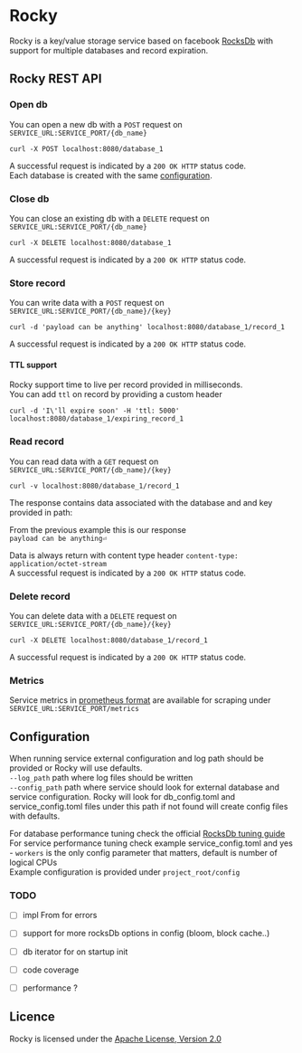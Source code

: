 # Rocky
Rocky is a key/value storage service based on facebook [RocksDb](https://github.com/facebook/rocksdb/wiki) with support for multiple databases and record expiration.


## Rocky REST API 
### Open db

You can open a new db with a ```POST``` request on ```SERVICE_URL:SERVICE_PORT/{db_name}```  

```curl -X POST localhost:8080/database_1```

A successful request is indicated by a ```200 OK HTTP``` status code.  
Each database is created with the same [configuration](#Configuration).

### Close db
You can close an existing db with a ```DELETE``` request on ```SERVICE_URL:SERVICE_PORT/{db_name}```  

```curl -X DELETE localhost:8080/database_1```

A successful request is indicated by a ```200 OK HTTP``` status code.

### Store record
You can write data with a ```POST``` request on ```SERVICE_URL:SERVICE_PORT/{db_name}/{key}```  

```curl -d 'payload can be anything' localhost:8080/database_1/record_1```  

A successful request is indicated by a ```200 OK HTTP``` status code.

#### TTL support
Rocky support time to live per record provided in milliseconds.  
You can add ```ttl``` on record by providing a custom header

```curl -d 'I\'ll expire soon' -H 'ttl: 5000' localhost:8080/database_1/expiring_record_1```

### Read record
You can read data with a ```GET``` request on ```SERVICE_URL:SERVICE_PORT/{db_name}/{key}```  

```curl -v localhost:8080/database_1/record_1```

The response contains data associated with the database and and key provided in path:

From the previous example this is our response  
```payload can be anything⏎ ```

Data is always return with content type header  ```content-type: application/octet-stream```  
A successful request is indicated by a ```200 OK HTTP``` status code.  

### Delete record
You can delete data with a ```DELETE``` request on ```SERVICE_URL:SERVICE_PORT/{db_name}/{key}```  

```curl -X DELETE localhost:8080/database_1/record_1```

A successful request is indicated by a ```200 OK HTTP``` status code.  

### Metrics
Service metrics in [prometheus format](https://github.com/prometheus/docs/blob/master/content/docs/instrumenting/exposition_formats.md) are available for scraping under ```SERVICE_URL:SERVICE_PORT/metrics```  

## Configuration

When running service external configuration and log path should be provided or Rocky will use defaults.  
```--log_path```  path where log files should be written  
```--config_path``` path where service should look for external database and service configuration. Rocky will look for 
db_config.toml and service_config.toml files under this path if not found will create config files with defaults.
 
For database performance tuning check the official [RocksDb tuning guide](https://github.com/facebook/rocksdb/wiki/RocksDB-Tuning-Guide)  
For service performance tuning check example service_config.toml and yes - ```workers``` is the only config parameter that matters, default is number of logical CPUs  
Example configuration is provided under ```project_root/config```

### TODO
 - [ ] impl From for errors 
 - [ ] support for more rocksDb options in config (bloom, block cache..)
 - [ ] db iterator for on startup init
 - [ ] code coverage
 - [ ] performance ?
 

## Licence
Rocky is licensed under the [Apache License, Version 2.0](http://www.apache.org/licenses/LICENSE-2.0)


